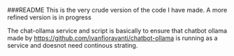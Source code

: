 ###README
This is the very crude version of the code I have made. A more refined version is in progress


The chat-ollama service and script is basically to ensure that chatbot ollama made by https://github.com/ivanfioravanti/chatbot-ollama is running as a service and doesnot need continous strating.

